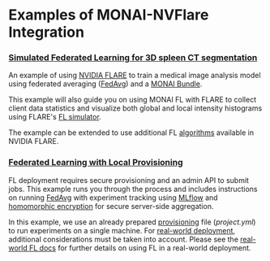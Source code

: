 # Examples of MONAI-NVFlare Integration

### [Simulated Federated Learning for 3D spleen CT segmentation](./spleen_ct_segmentation_sim/README.md)
An example of using [NVIDIA FLARE](https://nvflare.readthedocs.io/en/main/index.html) 
to train a medical image analysis model using federated averaging ([FedAvg](https://arxiv.org/abs/1602.05629))
and a [MONAI Bundle](https://docs.monai.io/en/latest/mb_specification.html).

This example will also guide you on using MONAI FL with FLARE to 
collect client data statistics and visualize both global and local 
intensity histograms using FLARE's [FL simulator](https://nvflare.readthedocs.io/en/main/user_guide/fl_simulator.html).

The example can be extended to use additional FL [algorithms](https://nvflare.readthedocs.io/en/main/example_applications_algorithms.html) 
available in NVIDIA FLARE.


### [Federated Learning with Local Provisioning](./spleen_ct_segmentation_local/README.md)
FL deployment requires secure provisioning and an admin API to submit jobs. 
This example runs you through the process and includes instructions on running [FedAvg](https://arxiv.org/abs/1602.05629)
with experiment tracking using [MLflow](https://mlflow.org/) and 
[homomorphic encryption](https://developer.nvidia.com/blog/federated-learning-with-homomorphic-encryption/) for secure server-side aggregation.

In this example, we use an already prepared [provisioning](https://nvflare.readthedocs.io/en/main/programming_guide/provisioning_system.html)
file (*project.yml*) to run experiments on a single machine. 
For [real-world deployment](https://nvflare.readthedocs.io/en/main/real_world_fl.html), 
additional considerations must be taken into account.
Please see the [real-world FL docs](https://nvflare.readthedocs.io/en/main/real_world_fl.html) 
for further details on using FL in a real-world deployment.
